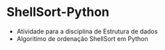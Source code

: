 # ShellSort-Python

- Atividade para a disciplina de Estrutura de dados
- Algoritimo de ordenação ShellSort em Python
